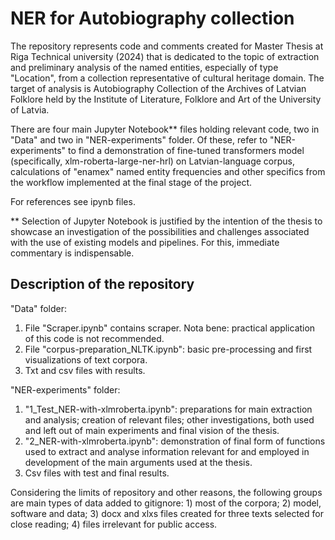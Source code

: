 # NER for Autobiography collection

The repository represents code and comments created for Master Thesis at Riga Technical university (2024) that is dedicated to the topic of extraction and preliminary analysis of the named entities, especially of type "Location", from a collection representative of cultural heritage domain. The target of analysis is Autobiography Collection of the Archives of Latvian Folklore held by the Institute of Literature, Folklore and Art of the University of Latvia.

There are four main Jupyter Notebook** files holding relevant code, two in "Data" and two in "NER-experiments" folder. Of these, refer to "NER-experiments" to find a demonstration of fine-tuned transformers model (specifically, xlm-roberta-large-ner-hrl) on Latvian-language corpus, calculations of "enamex" named entity frequencies and other specifics from the workflow implemented at the final stage of the project.

For references see ipynb files. 

** Selection of Jupyter Notebook is justified by the intention of the thesis to showcase an investigation of the possibilities and challenges associated with the use of existing models and pipelines. For this, immediate commentary is indispensable.

## Description of the repository

"Data" folder:
1) File "Scraper.ipynb" contains scraper. Nota bene: practical application of this code is not recommended.
2) File "corpus-preparation_NLTK.ipynb": basic pre-processing and first visualizations of text corpora.
3) Txt and csv files with results.

"NER-experiments" folder:
1) "1_Test_NER-with-xlmroberta.ipynb": preparations for main extraction and analysis; creation of relevant files; other investigations, both used and left out of main experiments and final vision of the thesis.
2) "2_NER-with-xlmroberta.ipynb": demonstration of final form of functions used to extract and analyse information relevant for and employed in development of the main arguments used at the thesis.
3) Csv files with test and final results.

Considering the limits of repository and other reasons, the following groups are main types of data added to gitignore: 1) most of the corpora; 2) model, software and data; 3) docx and xlxs files created for three texts selected for close reading; 4) files irrelevant for public access.
